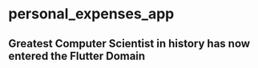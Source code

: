 # personal_expenses_app

## Greatest Computer Scientist in history has now entered the Flutter Domain
